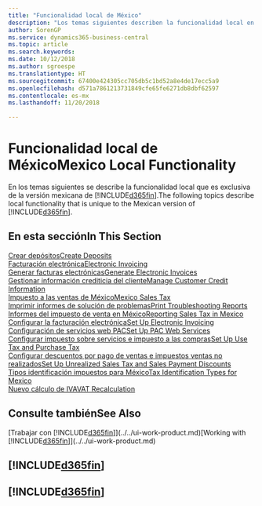 ```yaml
---
title: "Funcionalidad local de México"
description: "Los temas siguientes describen la funcionalidad local en la versión mexicana de Business Central."
author: SorenGP
ms.service: dynamics365-business-central
ms.topic: article
ms.search.keywords: 
ms.date: 10/12/2018
ms.author: sgroespe
ms.translationtype: HT
ms.sourcegitcommit: 67400e424305cc705db5c1bd52a8e4de17ecc5a9
ms.openlocfilehash: d571a7861213731849cfe65fe6271db8dbf62597
ms.contentlocale: es-mx
ms.lasthandoff: 11/20/2018

---
```

# <a name="mexico-local-functionality"></a><span data-ttu-id="8fb54-103">Funcionalidad local de México</span><span class="sxs-lookup"><span data-stu-id="8fb54-103">Mexico Local Functionality</span></span>
<span data-ttu-id="8fb54-104">En los temas siguientes se describe la funcionalidad local que es exclusiva de la versión mexicana de [!INCLUDE[d365fin](../../includes/d365fin_md.md)].</span><span class="sxs-lookup"><span data-stu-id="8fb54-104">The following topics describe local functionality that is unique to the Mexican version of [!INCLUDE[d365fin](../../includes/d365fin_md.md)].</span></span>  

## <a name="in-this-section"></a><span data-ttu-id="8fb54-105">En esta sección</span><span class="sxs-lookup"><span data-stu-id="8fb54-105">In This Section</span></span>  
[<span data-ttu-id="8fb54-106">Crear depósitos</span><span class="sxs-lookup"><span data-stu-id="8fb54-106">Create Deposits</span></span>](how-to-create-deposits.md)  
[<span data-ttu-id="8fb54-107">Facturación electrónica</span><span class="sxs-lookup"><span data-stu-id="8fb54-107">Electronic Invoicing</span></span>](electronic-invoicing.md)  
[<span data-ttu-id="8fb54-108">Generar facturas electrónicas</span><span class="sxs-lookup"><span data-stu-id="8fb54-108">Generate Electronic Invoices</span></span>](how-to-generate-electronic-invoices.md)  
[<span data-ttu-id="8fb54-109">Gestionar información crediticia del cliente</span><span class="sxs-lookup"><span data-stu-id="8fb54-109">Manage Customer Credit Information</span></span>](how-to-manage-customer-credit-information.md)  
[<span data-ttu-id="8fb54-110">Impuesto a las ventas de México</span><span class="sxs-lookup"><span data-stu-id="8fb54-110">Mexico Sales Tax</span></span>](mexico-sales-tax.md)  
[<span data-ttu-id="8fb54-111">Imprimir informes de solución de problemas</span><span class="sxs-lookup"><span data-stu-id="8fb54-111">Print Troubleshooting Reports</span></span>](how-to-print-troubleshooting-reports.md)  
[<span data-ttu-id="8fb54-112">Informes del impuesto de venta en México</span><span class="sxs-lookup"><span data-stu-id="8fb54-112">Reporting Sales Tax in Mexico</span></span>](mexico-sales-tax.md)  
[<span data-ttu-id="8fb54-113">Configurar la facturación electrónica</span><span class="sxs-lookup"><span data-stu-id="8fb54-113">Set Up Electronic Invoicing</span></span>](how-to-set-up-electronic-invoicing.md)  
[<span data-ttu-id="8fb54-114">Configuración de servicios web PAC</span><span class="sxs-lookup"><span data-stu-id="8fb54-114">Set Up PAC Web Services</span></span>](how-to-set-up-pac-web-services.md)  
[<span data-ttu-id="8fb54-115">Configurar impuesto sobre servicios e impuesto a las compras</span><span class="sxs-lookup"><span data-stu-id="8fb54-115">Set Up Use Tax and Purchase Tax</span></span>](how-to-set-up-use-tax-and-purchase-tax.md)  
[<span data-ttu-id="8fb54-116">Configurar descuentos por pago de ventas e impuestos ventas no realizados</span><span class="sxs-lookup"><span data-stu-id="8fb54-116">Set Up Unrealized Sales Tax and Sales Payment Discounts</span></span>](how-to-set-up-unrealized-sales-tax-and-sales-payment-discounts.md)  
[<span data-ttu-id="8fb54-117">Tipos identificación impuestos para México</span><span class="sxs-lookup"><span data-stu-id="8fb54-117">Tax Identification Types for Mexico</span></span>](tax-identification-types-for-mexico.md)  
[<span data-ttu-id="8fb54-118">Nuevo cálculo de IVA</span><span class="sxs-lookup"><span data-stu-id="8fb54-118">VAT Recalculation</span></span>](vat-recalculation.md)  

## <a name="see-also"></a><span data-ttu-id="8fb54-119">Consulte también</span><span class="sxs-lookup"><span data-stu-id="8fb54-119">See Also</span></span>
<span data-ttu-id="8fb54-120">[Trabajar con [!INCLUDE[d365fin](../../includes/d365fin_md.md)]](../../ui-work-product.md)</span><span class="sxs-lookup"><span data-stu-id="8fb54-120">[Working with [!INCLUDE[d365fin](../../includes/d365fin_md.md)]](../../ui-work-product.md)</span></span>    

## [!INCLUDE[d365fin](../../includes/free_trial_md.md)]  
## [!INCLUDE[d365fin](../../includes/training_link_md.md)]

